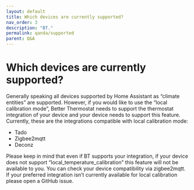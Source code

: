 ```yaml
---
layout: default
title: Which devices are currently supported?
nav_order: 3
description: "BT."
permalink: qanda/supported
parent: Q&A
---
```


# Which devices are currently supported?

Generally speaking all devices supported by Home Assistant as “climate  entities” are supported. 
However, if you would like to use the “local calibration mode”, Better Thermostat needs to support the thermostat integration of your device and your device needs to support this feature.
Currently, these are the integrations compatible with local calibration mode:

- Tado
- Zigbee2mqtt
- Deconz

Please keep in mind that even if BT supports your integration, if your device does not support “local_temperature_calibration” this feature will not be available to you. You can check your device compatibility via zigbee2mqtt.
If your preferred integration isn’t currently available for local calibration please open a GitHub issue.
